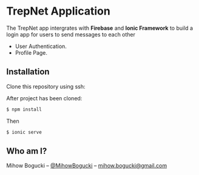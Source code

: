# TrepNet Application

The TrepNet app intergrates with **Firebase** and **Ionic Framework** to build a login app for users to send messages to each other

* User Authentication.
* Profile Page.

## Installation

Clone this repository using ssh:

After project has been cloned:

```sh
$ npm install
```

Then 

```sh
$ ionic serve
```

## Who am I?

Mihow Bogucki – [@MihowBogucki](https://twitter.com/MihowBogucki) – mihow.bogucki@gmail.com
